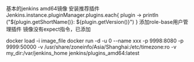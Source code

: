 基本的jenkins amd64镜像
安装推荐插件
Jenkins.instance.pluginManager.plugins.each{
  plugin -> 
    println ("${plugin.getShortName()}: ${plugin.getVersion()}")
}
添加role-base用户管理插件
镜像没有expect指令，已添加

docker load -i image_file
docker run -d -u 0 --name xxx -p 9998:8080 -p 9999:50000 -v /usr/share/zoneinfo/Asia/Shanghai:/etc/timezone:ro -v my_dir:/var/jenkins_home jenkins/plugins_amd64:latest
